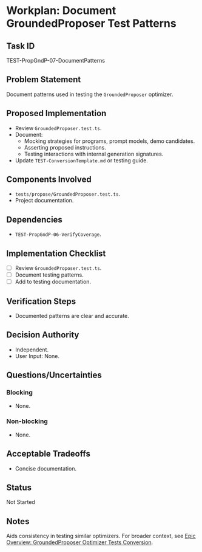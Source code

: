 # Workplan: Document GroundedProposer Test Patterns

## Task ID
TEST-PropGndP-07-DocumentPatterns

## Problem Statement
Document patterns used in testing the `GroundedProposer` optimizer.

## Proposed Implementation
- Review `GroundedProposer.test.ts`.
- Document:
    - Mocking strategies for programs, prompt models, demo candidates.
    - Asserting proposed instructions.
    - Testing interactions with internal generation signatures.
- Update `TEST-ConversionTemplate.md` or testing guide.

## Components Involved
- `tests/propose/GroundedProposer.test.ts`.
- Project documentation.

## Dependencies
- `TEST-PropGndP-06-VerifyCoverage`.

## Implementation Checklist
- [ ] Review `GroundedProposer.test.ts`.
- [ ] Document testing patterns.
- [ ] Add to testing documentation.

## Verification Steps
- Documented patterns are clear and accurate.

## Decision Authority
- Independent.
- User Input: None.

## Questions/Uncertainties
### Blocking
- None.
### Non-blocking
- None.

## Acceptable Tradeoffs
- Concise documentation.

## Status
Not Started

## Notes
Aids consistency in testing similar optimizers.
For broader context, see [Epic Overview: GroundedProposer Optimizer Tests Conversion](../../docs/planning/workplans/TEST-ProposeGroundedProposerTests.md).